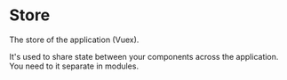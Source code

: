 # Store

The store of the application (Vuex).

It's used to share state between your components across the application.
You need to it separate in modules.
